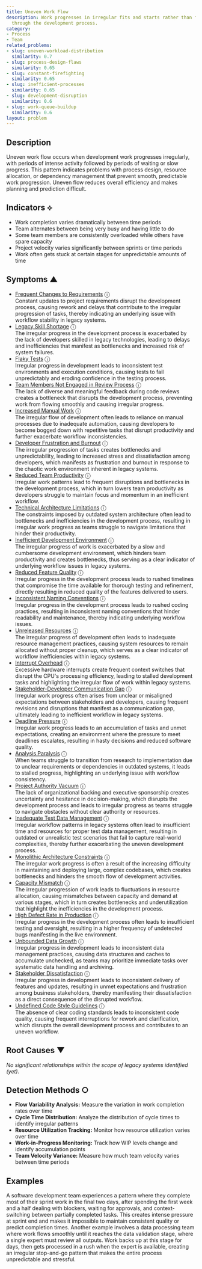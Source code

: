 ```yaml
---
title: Uneven Work Flow
description: Work progresses in irregular fits and starts rather than flowing smoothly
  through the development process.
category:
- Process
- Team
related_problems:
- slug: uneven-workload-distribution
  similarity: 0.7
- slug: process-design-flaws
  similarity: 0.65
- slug: constant-firefighting
  similarity: 0.65
- slug: inefficient-processes
  similarity: 0.65
- slug: development-disruption
  similarity: 0.6
- slug: work-queue-buildup
  similarity: 0.6
layout: problem
---
```


## Description

Uneven work flow occurs when development work progresses irregularly, with periods of intense activity followed by periods of waiting or slow progress. This pattern indicates problems with process design, resource allocation, or dependency management that prevent smooth, predictable work progression. Uneven flow reduces overall efficiency and makes planning and prediction difficult.

## Indicators ⟡

- Work completion varies dramatically between time periods
- Team alternates between being very busy and having little to do
- Some team members are consistently overloaded while others have spare capacity
- Project velocity varies significantly between sprints or time periods
- Work often gets stuck at certain stages for unpredictable amounts of time

## Symptoms ▲
- [Frequent Changes to Requirements](frequent-changes-to-requirements.md) <span class="info-tooltip" title="Confidence: 0.559, Strength: 0.797">ⓘ</span>
<br/>  Constant updates to project requirements disrupt the development process, causing rework and delays that contribute to the irregular progression of tasks, thereby indicating an underlying issue with workflow stability in legacy systems.
- [Legacy Skill Shortage](legacy-skill-shortage.md) <span class="info-tooltip" title="Confidence: 0.514, Strength: 0.761">ⓘ</span>
<br/>  The irregular progress in the development process is exacerbated by the lack of developers skilled in legacy technologies, leading to delays and inefficiencies that manifest as bottlenecks and increased risk of system failures.
- [Flaky Tests](flaky-tests.md) <span class="info-tooltip" title="Confidence: 0.509, Strength: 0.825">ⓘ</span>
<br/>  Irregular progress in development leads to inconsistent test environments and execution conditions, causing tests to fail unpredictably and eroding confidence in the testing process.
- [Team Members Not Engaged in Review Process](team-members-not-engaged-in-review-process.md) <span class="info-tooltip" title="Confidence: 0.499, Strength: 0.840">ⓘ</span>
<br/>  The lack of diverse and meaningful feedback during code reviews creates a bottleneck that disrupts the development process, preventing work from flowing smoothly and causing irregular progress.
- [Increased Manual Work](increased-manual-work.md) <span class="info-tooltip" title="Confidence: 0.482, Strength: 0.855">ⓘ</span>
<br/>  The irregular flow of development often leads to reliance on manual processes due to inadequate automation, causing developers to become bogged down with repetitive tasks that disrupt productivity and further exacerbate workflow inconsistencies.
- [Developer Frustration and Burnout](developer-frustration-and-burnout.md) <span class="info-tooltip" title="Confidence: 0.470, Strength: 0.708">ⓘ</span>
<br/>  The irregular progression of tasks creates bottlenecks and unpredictability, leading to increased stress and dissatisfaction among developers, which manifests as frustration and burnout in response to the chaotic work environment inherent in legacy systems.
- [Reduced Team Productivity](reduced-team-productivity.md) <span class="info-tooltip" title="Confidence: 0.469, Strength: 0.904">ⓘ</span>
<br/>  Irregular work patterns lead to frequent disruptions and bottlenecks in the development process, which in turn lowers team productivity as developers struggle to maintain focus and momentum in an inefficient workflow.
- [Technical Architecture Limitations](technical-architecture-limitations.md) <span class="info-tooltip" title="Confidence: 0.432, Strength: 0.828">ⓘ</span>
<br/>  The constraints imposed by outdated system architecture often lead to bottlenecks and inefficiencies in the development process, resulting in irregular work progress as teams struggle to navigate limitations that hinder their productivity.
- [Inefficient Development Environment](inefficient-development-environment.md) <span class="info-tooltip" title="Confidence: 0.429, Strength: 0.732">ⓘ</span>
<br/>  The irregular progress of work is exacerbated by a slow and cumbersome development environment, which hinders team productivity and creates bottlenecks, thus serving as a clear indicator of underlying workflow issues in legacy systems.
- [Reduced Feature Quality](reduced-feature-quality.md) <span class="info-tooltip" title="Confidence: 0.425, Strength: 0.853">ⓘ</span>
<br/>  Irregular progress in the development process leads to rushed timelines that compromise the time available for thorough testing and refinement, directly resulting in reduced quality of the features delivered to users.
- [Inconsistent Naming Conventions](inconsistent-naming-conventions.md) <span class="info-tooltip" title="Confidence: 0.420, Strength: 0.720">ⓘ</span>
<br/>  Irregular progress in the development process leads to rushed coding practices, resulting in inconsistent naming conventions that hinder readability and maintenance, thereby indicating underlying workflow issues.
- [Unreleased Resources](unreleased-resources.md) <span class="info-tooltip" title="Confidence: 0.418, Strength: 0.700">ⓘ</span>
<br/>  The irregular progress of development often leads to inadequate resource management practices, causing system resources to remain allocated without proper cleanup, which serves as a clear indicator of workflow inefficiencies within legacy systems.
- [Interrupt Overhead](interrupt-overhead.md) <span class="info-tooltip" title="Confidence: 0.416, Strength: 0.843">ⓘ</span>
<br/>  Excessive hardware interrupts create frequent context switches that disrupt the CPU's processing efficiency, leading to stalled development tasks and highlighting the irregular flow of work within legacy systems.
- [Stakeholder-Developer Communication Gap](stakeholder-developer-communication-gap.md) <span class="info-tooltip" title="Confidence: 0.411, Strength: 0.798">ⓘ</span>
<br/>  Irregular work progress often arises from unclear or misaligned expectations between stakeholders and developers, causing frequent revisions and disruptions that manifest as a communication gap, ultimately leading to inefficient workflow in legacy systems.
- [Deadline Pressure](deadline-pressure.md) <span class="info-tooltip" title="Confidence: 0.403, Strength: 0.797">ⓘ</span>
<br/>  Irregular work progress leads to an accumulation of tasks and unmet expectations, creating an environment where the pressure to meet deadlines escalates, resulting in hasty decisions and reduced software quality.
- [Analysis Paralysis](analysis-paralysis.md) <span class="info-tooltip" title="Confidence: 0.380, Strength: 0.766">ⓘ</span>
<br/>  When teams struggle to transition from research to implementation due to unclear requirements or dependencies in outdated systems, it leads to stalled progress, highlighting an underlying issue with workflow consistency.
- [Project Authority Vacuum](project-authority-vacuum.md) <span class="info-tooltip" title="Confidence: 0.349, Strength: 0.740">ⓘ</span>
<br/>  The lack of organizational backing and executive sponsorship creates uncertainty and hesitance in decision-making, which disrupts the development process and leads to irregular progress as teams struggle to navigate obstacles without clear authority or resources.
- [Inadequate Test Data Management](inadequate-test-data-management.md) <span class="info-tooltip" title="Confidence: 0.346, Strength: 0.802">ⓘ</span>
<br/>  Irregular workflow patterns in legacy systems often lead to insufficient time and resources for proper test data management, resulting in outdated or unrealistic test scenarios that fail to capture real-world complexities, thereby further exacerbating the uneven development process.
- [Monolithic Architecture Constraints](monolithic-architecture-constraints.md) <span class="info-tooltip" title="Confidence: 0.337, Strength: 0.778">ⓘ</span>
<br/>  The irregular work progress is often a result of the increasing difficulty in maintaining and deploying large, complex codebases, which creates bottlenecks and hinders the smooth flow of development activities.
- [Capacity Mismatch](capacity-mismatch.md) <span class="info-tooltip" title="Confidence: 0.335, Strength: 0.760">ⓘ</span>
<br/>  The irregular progression of work leads to fluctuations in resource allocation, causing mismatches between capacity and demand at various stages, which in turn creates bottlenecks and underutilization that highlight the inefficiencies in the development process.
- [High Defect Rate in Production](high-defect-rate-in-production.md) <span class="info-tooltip" title="Confidence: 0.319, Strength: 0.749">ⓘ</span>
<br/>  Irregular progress in the development process often leads to insufficient testing and oversight, resulting in a higher frequency of undetected bugs manifesting in the live environment.
- [Unbounded Data Growth](unbounded-data-growth.md) <span class="info-tooltip" title="Confidence: 0.311, Strength: 0.717">ⓘ</span>
<br/>  Irregular progress in development leads to inconsistent data management practices, causing data structures and caches to accumulate unchecked, as teams may prioritize immediate tasks over systematic data handling and archiving.
- [Stakeholder Dissatisfaction](stakeholder-dissatisfaction.md) <span class="info-tooltip" title="Confidence: 0.307, Strength: 0.798">ⓘ</span>
<br/>  Irregular progress in development leads to inconsistent delivery of features and updates, resulting in unmet expectations and frustration among business stakeholders, thereby manifesting their dissatisfaction as a direct consequence of the disrupted workflow.
- [Undefined Code Style Guidelines](undefined-code-style-guidelines.md) <span class="info-tooltip" title="Confidence: 0.303, Strength: 0.587">ⓘ</span>
<br/>  The absence of clear coding standards leads to inconsistent code quality, causing frequent interruptions for rework and clarification, which disrupts the overall development process and contributes to an uneven workflow.

## Root Causes ▼

*No significant relationships within the scope of legacy systems identified (yet).*

## Detection Methods ○

- **Flow Variability Analysis:** Measure the variation in work completion rates over time
- **Cycle Time Distribution:** Analyze the distribution of cycle times to identify irregular patterns
- **Resource Utilization Tracking:** Monitor how resource utilization varies over time
- **Work-in-Progress Monitoring:** Track how WIP levels change and identify accumulation points
- **Team Velocity Variance:** Measure how much team velocity varies between time periods

## Examples

A software development team experiences a pattern where they complete most of their sprint work in the final two days, after spending the first week and a half dealing with blockers, waiting for approvals, and context-switching between partially completed tasks. This creates intense pressure at sprint end and makes it impossible to maintain consistent quality or predict completion times. Another example involves a data processing team where work flows smoothly until it reaches the data validation stage, where a single expert must review all outputs. Work backs up at this stage for days, then gets processed in a rush when the expert is available, creating an irregular stop-and-go pattern that makes the entire process unpredictable and stressful.
